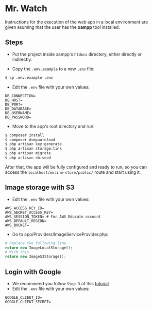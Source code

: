 # Mr. Watch


Instructions for the  execution of the web app in a local environment
are given asuming that the user has the **xampp** tool installed.

## Steps
- Put the project inside xampp's `htdocs` directory, either directly
  or indirectly.

- Copy the `.env.example` to a new `.env` file:
```bash
$ cp .env.example .env
```

- Edit the `.env` file with your own values:
```
DB_CONNECTION=
DB_HOST=
DB_PORT=
DB_DATABASE=
DB_USERNAME=
DB_PASSWORD=
```

- Move to the app's root directory and run:
```bash
$ composer install
$ composer dumpautoload
$ php artisan key:generate
$ php artisan storage:link
$ php artisan migrate
$ php artisan db:seed
```

After that, the app will be fully configured and ready to run,
so you can access the `localhost/online-store/public/` route and start
using it.

## Image storage with S3
- Edit the `.env` file with your own values:
```
AWS_ACCESS_KEY_ID=
AWS_SECRET_ACCESS_KEY=
AWS_SESSION_TOKEN= # For AWS Educate account
AWS_DEFAULT_REGION=
AWS_BUCKET=
```
- Go to app/Providers/ImageServiceProvider.php:
```php
# Replace the following line
return new ImageLocalStorage();
# With this
return new ImageS3Storage();
```
## Login with Google
- We recommend you follow `Step 3` of this [tutorial](https://www.itsolutionstuff.com/post/laravel-6-socialite-login-with-google-gmail-accountexample.html)
- Edit the `.env` file with your own values:
```
GOOGLE_CLIENT_ID=
GOOGLE_CLIENT_SECRET=
```
